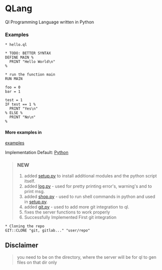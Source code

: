 # QLang
Ql Programming Language written in Python

### Examples
```
* hello.ql

* TODO: BETTER SYNTAX
DEFINE MAIN % 
  PRINT "Hello World\n" 
%

* run the function main
RUN MAIN 

foo = 0
bar = 1 

test = 1
IF test == 1 %
  PRINT "Yes\n"
% ELSE %
  PRINT "No\n"
%
```

#### More examples in 
[examples](./examples/)

Implementation
  Default: [Python](https://python.org)


> ### NEW
>  1. added [setup.py](./setup.py) to install additional modules and the python script itself.
>  2. added [log.py](./scripts/log.py) - used for pretty printing error's, warning's and to print msg.
>  3. added [shop.py](./scripts/shop.py) - used to run shell commands in python and used in [setup.py](./setup.py). 
>  4. added [git.py](./scripts/git.py) - used to add more git integration to ql.
>  5. fixes the server functions to work properly
>  6. Successfully Implemented First git integration 



```ql
* Cloning the repo
GIT::CLONE "git, gitlab..." "user/repo"

```


## Disclaimer
> you need to be on the directory, where the server will be for ql to gen files on that dir only
